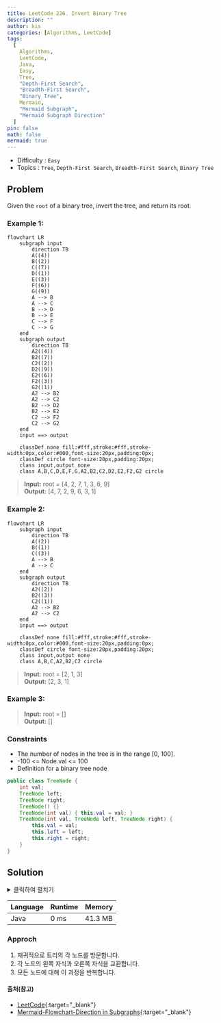 ```yaml
---
title: LeetCode 226. Invert Binary Tree
description: ""
author: kis
categories: [Algorithms, LeetCode]
tags:
  [
    Algorithms,
    LeetCode,
    Java,
    Easy,
    Tree,
    "Depth-First Search",
    "Breadth-First Search",
    "Binary Tree",
    Mermaid,
    "Mermaid Subgraph",
    "Mermaid Subgraph Direction"
  ]
pin: false
math: false
mermaid: true
---
```


- Difficulty : `Easy`
- Topics : `Tree`, `Depth-First Search`, `Breadth-First Search`, `Binary Tree`

## Problem

Given the `root` of a binary tree, invert the tree, and return its root.

### Example 1:

```mermaid
flowchart LR
    subgraph input
        direction TB
        A((4))
        B((2))
        C((7))
        D((1))
        E((3))
        F((6))
        G((9))
        A --> B
        A --> C
        B --> D
        B --> E
        C --> F
        C --> G
    end
    subgraph output
        direction TB
        A2((4))
        B2((7))
        C2((2))
        D2((9))
        E2((6))
        F2((3))
        G2((1))
        A2 --> B2
        A2 --> C2
        B2 --> D2
        B2 --> E2
        C2 --> F2
        C2 --> G2
    end
    input ==> output

    classDef none fill:#fff,stroke:#fff,stroke-width:0px,color:#000,font-size:20px,padding:0px;  
    classDef circle font-size:20px,padding:20px;     
    class input,output none
    class A,B,C,D,E,F,G,A2,B2,C2,D2,E2,F2,G2 circle
```
> **Input:** root = [4, 2, 7, 1, 3, 6, 9]  
> **Output:** [4, 7, 2, 9, 6, 3, 1]


### Example 2:

```mermaid
flowchart LR
    subgraph input
        direction TB
        A((2))
        B((1))
        C((3))
        A --> B
        A --> C
    end
    subgraph output
        direction TB
        A2((2))
        B2((3))
        C2((1))
        A2 --> B2
        A2 --> C2
    end
    input ==> output

    classDef none fill:#fff,stroke:#fff,stroke-width:0px,color:#000,font-size:20px,padding:0px;  
    classDef circle font-size:20px,padding:20px;     
    class input,output none
    class A,B,C,A2,B2,C2 circle
```

> **Input:** root = [2, 1, 3]  
> **Output:** [2, 3, 1]


### Example 3:

> **Input:** root = []  
> **Output:** []

### Constraints

- The number of nodes in the tree is in the range [0, 100].
- -100 <= Node.val <= 100
- Definition for a binary tree node

```java
public class TreeNode {
    int val;
    TreeNode left;
    TreeNode right;
    TreeNode() {}
    TreeNode(int val) { this.val = val; }
    TreeNode(int val, TreeNode left, TreeNode right) {
        this.val = val;
        this.left = left;
        this.right = right;
    }
}
```

## Solution

<details>
<summary>클릭하여 펼치기</summary>
<div markdown="1">
```java
class Solution {
    public TreeNode invertTree(TreeNode root) {
        if(root != null) {
            TreeNode temp = root.left;
            root.left = invertTree(root.right);
            root.right = invertTree(temp);
        }
        return root;
    }
}
```
</div>
</details>

| Language | Runtime | Memory |
| --- | --- | --- |
| Java | 0 ms | 41.3 MB |


### Approch

1. 재귀적으로 트리의 각 노드를 방문합니다.
2. 각 노드의 왼쪽 자식과 오른쪽 자식을 교환합니다.
3. 모든 노드에 대해 이 과정을 반복합니다.

#### 출처(참고)

- [LeetCode](https://leetcode.com/problems/invert-binary-tree/description/){:target="\_blank"}
- [Mermaid-Flowchart-Direction in Subgraphs](https://mermaid.js.org/syntax/flowchart.html#direction-in-subgraphs){:target="\_blank"}
